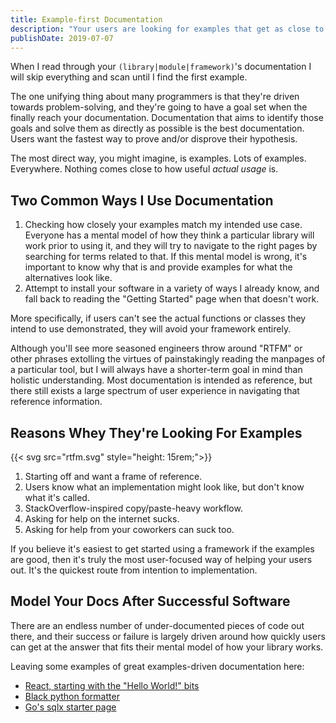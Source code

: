 ```yaml
---
title: Example-first Documentation
description: "Your users are looking for examples that get as close to their use cases as possible."
publishDate: 2019-07-07
---
```


When I read through your `(library|module|framework)`'s documentation I will skip everything and scan until I find the first example.

The one unifying thing about many programmers is that they're driven towards problem-solving, and they're going to have a goal set when the finally reach your documentation. Documentation that aims to identify those goals and solve them as directly as possible is the best documentation. Users want the fastest way to prove and/or disprove their hypothesis. 

The most direct way, you might imagine, is examples. Lots of examples. Everywhere. Nothing comes close to how useful _actual usage_ is.

## Two Common Ways I Use Documentation

1. Checking how closely your examples match my intended use case. Everyone has a mental model of how they think a particular library will work prior to using it, and they will try to navigate to the right pages by searching for terms related to that. If this mental model is wrong, it's important to know why that is and provide examples for what the alternatives look like.
2. Attempt to install your software in a variety of ways I already know, and fall back to reading the "Getting Started" page when that doesn't work.

More specifically, if users can't see the actual functions or classes they intend to use demonstrated, they will avoid your framework entirely.

Although you'll see more seasoned engineers throw around "RTFM" or other phrases extolling the virtues of painstakingly reading the manpages of a particular tool, but I will always have a shorter-term goal in mind than holistic understanding. Most documentation is intended as reference, but there still exists a large spectrum of user experience in navigating that reference information.

## Reasons Whey They're Looking For Examples

{{< svg src="rtfm.svg" style="height: 15rem;">}}

1. Starting off and want a frame of reference.
2. Users know what an implementation might look like, but don't know what it's called.
3. StackOverflow-inspired copy/paste-heavy workflow.
4. Asking for help on the internet sucks.
5. Asking for help from your coworkers can suck too.

If you believe it's easiest to get started using a framework if the examples are good, then it's truly the most user-focused way of helping your users out. It's the quickest route from intention to implementation.

## Model Your Docs After Successful Software

There are an endless number of under-documented pieces of code out there, and their success or failure is largely driven around how quickly users can get at the answer that fits their mental model of how your library works.

Leaving some examples of great examples-driven documentation here:

- [React, starting with the "Hello World!" bits](https://reactjs.org/docs/hello-world.html)
- [Black python formatter](https://black.readthedocs.io/en/stable/)
- [Go's sqlx starter page](https://github.com/jmoiron/sqlx#usage)
